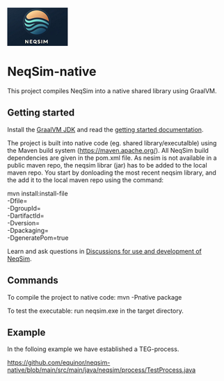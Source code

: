![NeqSim Logo](https://github.com/equinor/neqsim/blob/master/docs/wiki/neqsimlogocircleflatsmall.png)
# NeqSim-native
This project compiles NeqSim into a native shared library using GraalVM.

## Getting started 
Install the [GraalVM JDK](https://www.graalvm.org/) and read the [getting started documentation](https://www.graalvm.org/latest/docs/getting-started/).

The project is built into native code (eg. shared library/executalble) using the Maven build system (https://maven.apache.org/). All NeqSim build dependencies are given in the pom.xml file. As nesim is not available in a public maven repo, the neqsim librar (jar) has to be added to the local maven repo. You start by donloading the most recent neqsim library, and the add it to the local maven repo using the command:

mvn install:install-file \
   -Dfile=<path-to-file> \
   -DgroupId=<group-id> \
   -DartifactId=<artifact-id> \
   -Dversion=<version> \
   -Dpackaging=<packaging> \
   -DgeneratePom=true

Learn and ask questions in [Discussions for use and development of NeqSim](https://github.com/equinor/neqsim/discussions).

## Commands
To compile the project to native code:
mvn -Pnative package

To test the executable:
run neqsim.exe in the target directory.

## Example
In the folloing example we have established a TEG-process.

https://github.com/equinor/neqsim-native/blob/main/src/main/java/neqsim/process/TestProcess.java

